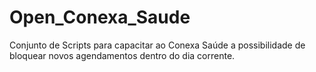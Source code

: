 # Open_Conexa_Saude
Conjunto de Scripts para capacitar ao Conexa Saúde a possibilidade de bloquear novos agendamentos dentro do dia corrente.
